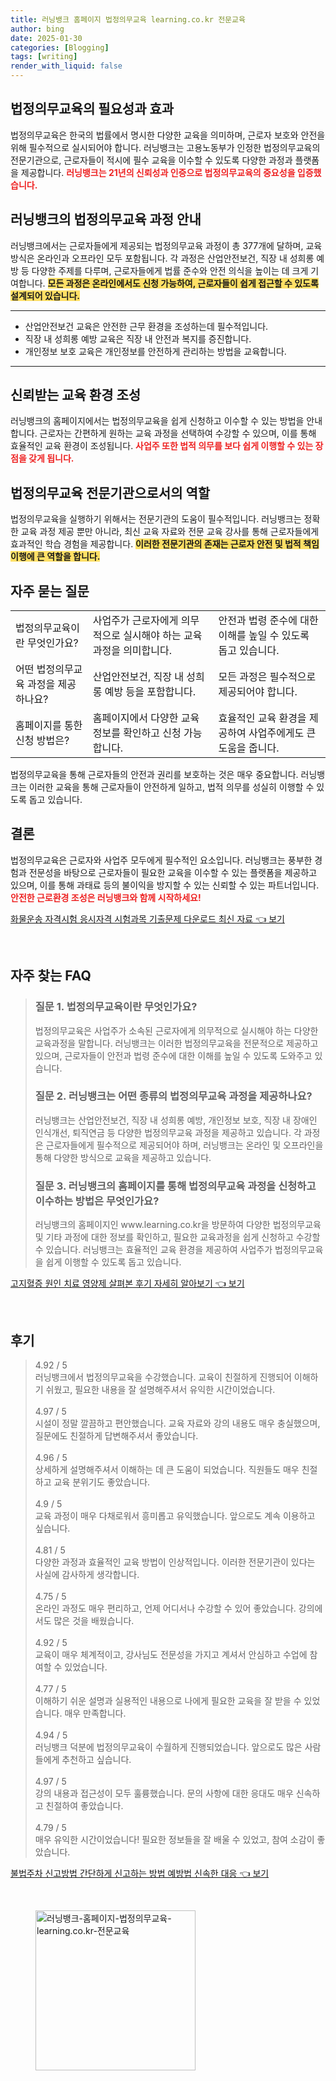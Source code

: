 ```yaml
---
title: 러닝뱅크 홈페이지 법정의무교육 learning.co.kr 전문교육
author: bing
date: 2025-01-30
categories: [Blogging]
tags: [writing]
render_with_liquid: false
---
```



<h2 id="법정의무교육_소개">법정의무교육의 필요성과 효과</h2>

<p>법정의무교육은 한국의 법률에서 명시한 다양한 교육을 의미하며, 근로자 보호와 안전을 위해 필수적으로 실시되어야 합니다. 러닝뱅크는 고용노동부가 인정한 법정의무교육의 전문기관으로, 근로자들이 적시에 필수 교육을 이수할 수 있도록 다양한 과정과 플랫폼을 제공합니다. <b><span style="color: #ee2323;">러닝뱅크는 21년의 신뢰성과 인증으로 법정의무교육의 중요성을 입증했습니다.</span></b></p>

<h2 id="러닝뱅크_과정안내">러닝뱅크의 법정의무교육 과정 안내</h2>

<p>러닝뱅크에서는 근로자들에게 제공되는 법정의무교육 과정이 총 377개에 달하며, 교육 방식은 온라인과 오프라인 모두 포함됩니다. 각 과정은 산업안전보건, 직장 내 성희롱 예방 등 다양한 주제를 다루며, 근로자들에게 법률 준수와 안전 의식을 높이는 데 크게 기여합니다. <b><span style="background-color: #ffe066;">모든 과정은 온라인에서도 신청 가능하여, 근로자들이 쉽게 접근할 수 있도록 설계되어 있습니다.</span></b></p>

<hr />

<ul>
    <li>산업안전보건 교육은 안전한 근무 환경을 조성하는데 필수적입니다.</li>
    <li>직장 내 성희롱 예방 교육은 직장 내 안전과 복지를 증진합니다.</li>
    <li>개인정보 보호 교육은 개인정보를 안전하게 관리하는 방법을 교육합니다.</li>
</ul>

<hr />

<h2 id="신뢰받는_교육환경">신뢰받는 교육 환경 조성</h2>

<p>러닝뱅크의 홈페이지에서는 법정의무교육을 쉽게 신청하고 이수할 수 있는 방법을 안내합니다. 근로자는 간편하게 원하는 교육 과정을 선택하여 수강할 수 있으며, 이를 통해 효율적인 교육 환경이 조성됩니다. <b><span style="color: #ee2323;">사업주 또한 법적 의무를 보다 쉽게 이행할 수 있는 장점을 갖게 됩니다.</span></b></p>

<h2 id="전문기관의_역할">법정의무교육 전문기관으로서의 역할</h2>

<p>법정의무교육을 실행하기 위해서는 전문기관의 도움이 필수적입니다. 러닝뱅크는 정확한 교육 과정 제공 뿐만 아니라, 최신 교육 자료와 전문 교육 강사를 통해 근로자들에게 효과적인 학습 경험을 제공합니다. <b><span style="background-color: #ffe066;">이러한 전문기관의 존재는 근로자 안전 및 법적 책임 이행에 큰 역할을 합니다.</span></b></p>

<h2 id="자주_묻는_질문">자주 묻는 질문</h2>

<table>
    <tr>
        <td>법정의무교육이란 무엇인가요?</td>
        <td>사업주가 근로자에게 의무적으로 실시해야 하는 교육 과정을 의미합니다.</td>
        <td>안전과 법령 준수에 대한 이해를 높일 수 있도록 돕고 있습니다.</td>
    </tr>
    <tr>
        <td>어떤 법정의무교육 과정을 제공하나요?</td>
        <td>산업안전보건, 직장 내 성희롱 예방 등을 포함합니다.</td>
        <td>모든 과정은 필수적으로 제공되어야 합니다.</td>
    </tr>
    <tr>
        <td>홈페이지를 통한 신청 방법은?</td>
        <td>홈페이지에서 다양한 교육 정보를 확인하고 신청 가능합니다.</td>
        <td>효율적인 교육 환경을 제공하여 사업주에게도 큰 도움을 줍니다.</td>
    </tr>
</table>

<p>법정의무교육을 통해 근로자들의 안전과 권리를 보호하는 것은 매우 중요합니다. 러닝뱅크는 이러한 교육을 통해 근로자들이 안전하게 일하고, 법적 의무를 성실히 이행할 수 있도록 돕고 있습니다.</p>

<h2 id="결론">결론</h2>

<p>법정의무교육은 근로자와 사업주 모두에게 필수적인 요소입니다. 러닝뱅크는 풍부한 경험과 전문성을 바탕으로 근로자들이 필요한 교육을 이수할 수 있는 플랫폼을 제공하고 있으며, 이를 통해 과태료 등의 불이익을 방지할 수 있는 신뢰할 수 있는 파트너입니다. <b><span style="color: #ee2323;">안전한 근로환경 조성은 러닝뱅크와 함께 시작하세요!</span></b></p>


<p><a class="click-button" title="화물운송 자격시험 응시자격 시험과목 기출문제 다운로드 최신 자료" href="https://24nara.github.io/posts/%ED%99%94%EB%AC%BC%EC%9A%B4%EC%86%A1-%EC%9E%90%EA%B2%A9%EC%8B%9C%ED%97%98-%EC%9D%91%EC%8B%9C%EC%9E%90%EA%B2%A9-%EC%8B%9C%ED%97%98%EA%B3%BC%EB%AA%A9-%EA%B8%B0%EC%B6%9C%EB%AC%B8%EC%A0%9C-%EB%8B%A4%EC%9A%B4%EB%A1%9C%EB%93%9C-%EC%B5%9C%EC%8B%A0-%EC%9E%90%EB%A3%8C/" rel="dofollow">화물운송 자격시험 응시자격 시험과목 기출문제 다운로드 최신 자료 👈 보기</a></p><br>
<h2 id='자주_찾는_FAQ'>자주 찾는 FAQ</h2>
<div itemscope="" itemtype="https://schema.org/FAQPage"> 
<blockquote> 
<div itemscope="" itemprop="mainEntity" itemtype="https://schema.org/Question"> 
<h3 itemprop="name">질문 1. 법정의무교육이란 무엇인가요?</h3> 
<div itemscope="" itemprop="acceptedAnswer" itemtype="https://schema.org/Answer"> 
<span itemprop="text"> 
<p>법정의무교육은 사업주가 소속된 근로자에게 의무적으로 실시해야 하는 다양한 교육과정을 말합니다. 러닝뱅크는 이러한 법정의무교육을 전문적으로 제공하고 있으며, 근로자들이 안전과 법령 준수에 대한 이해를 높일 수 있도록 도와주고 있습니다.</p> 
</span> 
</div> 
</div> 

<div itemscope="" itemprop="mainEntity" itemtype="https://schema.org/Question"> 
<h3 itemprop="name">질문 2. 러닝뱅크는 어떤 종류의 법정의무교육 과정을 제공하나요?</h3> 
<div itemscope="" itemprop="acceptedAnswer" itemtype="https://schema.org/Answer"> 
<span itemprop="text"> 
<p>러닝뱅크는 산업안전보건, 직장 내 성희롱 예방, 개인정보 보호, 직장 내 장애인 인식개선, 퇴직연금 등 다양한 법정의무교육 과정을 제공하고 있습니다. 각 과정은 근로자들에게 필수적으로 제공되어야 하며, 러닝뱅크는 온라인 및 오프라인을 통해 다양한 방식으로 교육을 제공하고 있습니다.</p> 
</span> 
</div> 
</div> 

<div itemscope="" itemprop="mainEntity" itemtype="https://schema.org/Question"> 
<h3 itemprop="name">질문 3. 러닝뱅크의 홈페이지를 통해 법정의무교육 과정을 신청하고 이수하는 방법은 무엇인가요?</h3> 
<div itemscope="" itemprop="acceptedAnswer" itemtype="https://schema.org/Answer"> 
<span itemprop="text"> 
<p>러닝뱅크의 홈페이지인 www.learning.co.kr을 방문하여 다양한 법정의무교육 및 기타 과정에 대한 정보를 확인하고, 필요한 교육과정을 쉽게 신청하고 수강할 수 있습니다. 러닝뱅크는 효율적인 교육 환경을 제공하여 사업주가 법정의무교육을 쉽게 이행할 수 있도록 돕고 있습니다.</p> 
</span> 
</div> 
</div> 
</blockquote> 
</div>
<p><a class="click-button" title="고지혈증 원인 치료 영양제 살펴본 후기 자세히 알아보기" href="https://24nara.github.io/posts/%EA%B3%A0%EC%A7%80%ED%98%88%EC%A6%9D-%EC%9B%90%EC%9D%B8-%EC%B9%98%EB%A3%8C-%EC%98%81%EC%96%91%EC%A0%9C-%EC%82%B4%ED%8E%B4%EB%B3%B8-%ED%9B%84%EA%B8%B0-%EC%9E%90%EC%84%B8%ED%9E%88-%EC%95%8C%EC%95%84%EB%B3%B4%EA%B8%B0/" rel="dofollow">고지혈증 원인 치료 영양제 살펴본 후기 자세히 알아보기 👈 보기</a></p><br>
<h2 id='후기'>후기</h2>
<div itemscope itemtype="https://schema.org/Product">
  <blockquote>
  <div itemprop="review" itemscope itemtype="https://schema.org/Review">
      <div itemprop="reviewRating" itemscope itemtype="https://schema.org/Rating"> <span itemprop="ratingValue">4.92</span> / <span itemprop="bestRating">5</span> </div>
      <span itemprop="reviewBody">러닝뱅크에서 법정의무교육을 수강했습니다. 교육이 친절하게 진행되어 이해하기 쉬웠고, 필요한 내용을 잘 설명해주셔서 유익한 시간이었습니다.</span>
  </div>
  <br>
  <div itemprop="review" itemscope itemtype="https://schema.org/Review">
      <div itemprop="reviewRating" itemscope itemtype="https://schema.org/Rating"> <span itemprop="ratingValue">4.97</span> / <span itemprop="bestRating">5</span> </div>
      <span itemprop="reviewBody">시설이 정말 깔끔하고 편안했습니다. 교육 자료와 강의 내용도 매우 충실했으며, 질문에도 친절하게 답변해주셔서 좋았습니다.</span>
  </div>
  <br>
  <div itemprop="review" itemscope itemtype="https://schema.org/Review">
      <div itemprop="reviewRating" itemscope itemtype="https://schema.org/Rating"> <span itemprop="ratingValue">4.96</span> / <span itemprop="bestRating">5</span> </div>
      <span itemprop="reviewBody">상세하게 설명해주셔서 이해하는 데 큰 도움이 되었습니다. 직원들도 매우 친절하고 교육 분위기도 좋았습니다.</span>
  </div>
  <br>
  <div itemprop="review" itemscope itemtype="https://schema.org/Review">
      <div itemprop="reviewRating" itemscope itemtype="https://schema.org/Rating"> <span itemprop="ratingValue">4.9</span> / <span itemprop="bestRating">5</span> </div>
      <span itemprop="reviewBody">교육 과정이 매우 다채로워서 흥미롭고 유익했습니다. 앞으로도 계속 이용하고 싶습니다.</span>
  </div>
  <br>
  <div itemprop="review" itemscope itemtype="https://schema.org/Review">
      <div itemprop="reviewRating" itemscope itemtype="https://schema.org/Rating"> <span itemprop="ratingValue">4.81</span> / <span itemprop="bestRating">5</span> </div>
      <span itemprop="reviewBody">다양한 과정과 효율적인 교육 방법이 인상적입니다. 이러한 전문기관이 있다는 사실에 감사하게 생각합니다.</span>
  </div>
  <br>
  <div itemprop="review" itemscope itemtype="https://schema.org/Review">
      <div itemprop="reviewRating" itemscope itemtype="https://schema.org/Rating"> <span itemprop="ratingValue">4.75</span> / <span itemprop="bestRating">5</span> </div>
      <span itemprop="reviewBody">온라인 과정도 매우 편리하고, 언제 어디서나 수강할 수 있어 좋았습니다. 강의에서도 많은 것을 배웠습니다.</span>
  </div>
  <br>
  <div itemprop="review" itemscope itemtype="https://schema.org/Review">
      <div itemprop="reviewRating" itemscope itemtype="https://schema.org/Rating"> <span itemprop="ratingValue">4.92</span> / <span itemprop="bestRating">5</span> </div>
      <span itemprop="reviewBody">교육이 매우 체계적이고, 강사님도 전문성을 가지고 계셔서 안심하고 수업에 참여할 수 있었습니다.</span>
  </div>
  <br>
  <div itemprop="review" itemscope itemtype="https://schema.org/Review">
      <div itemprop="reviewRating" itemscope itemtype="https://schema.org/Rating"> <span itemprop="ratingValue">4.77</span> / <span itemprop="bestRating">5</span> </div>
      <span itemprop="reviewBody">이해하기 쉬운 설명과 실용적인 내용으로 나에게 필요한 교육을 잘 받을 수 있었습니다. 매우 만족합니다.</span>
  </div>
  <br>
  <div itemprop="review" itemscope itemtype="https://schema.org/Review">
      <div itemprop="reviewRating" itemscope itemtype="https://schema.org/Rating"> <span itemprop="ratingValue">4.94</span> / <span itemprop="bestRating">5</span> </div>
      <span itemprop="reviewBody">러닝뱅크 덕분에 법정의무교육이 수월하게 진행되었습니다. 앞으로도 많은 사람들에게 추천하고 싶습니다.</span>
  </div>
  <br>
  <div itemprop="review" itemscope itemtype="https://schema.org/Review">
      <div itemprop="reviewRating" itemscope itemtype="https://schema.org/Rating"> <span itemprop="ratingValue">4.97</span> / <span itemprop="bestRating">5</span> </div>
      <span itemprop="reviewBody">강의 내용과 접근성이 모두 훌륭했습니다. 문의 사항에 대한 응대도 매우 신속하고 친절하여 좋았습니다.</span>
  </div>
  <br>
  <div itemprop="review" itemscope itemtype="https://schema.org/Review">
      <div itemprop="reviewRating" itemscope itemtype="https://schema.org/Rating"> <span itemprop="ratingValue">4.79</span> / <span itemprop="bestRating">5</span> </div>
      <span itemprop="reviewBody">매우 유익한 시간이었습니다! 필요한 정보들을 잘 배울 수 있었고, 참여 소감이 좋았습니다.</span>
  </div>
  </blockquote>
</div>
<p><a class="click-button" title="불법주차 신고방법 간단하게 신고하는 방법 예방법 신속한 대응" href="https://24nara.github.io/posts/%EB%B6%88%EB%B2%95%EC%A3%BC%EC%B0%A8-%EC%8B%A0%EA%B3%A0%EB%B0%A9%EB%B2%95-%EA%B0%84%EB%8B%A8%ED%95%98%EA%B2%8C-%EC%8B%A0%EA%B3%A0%ED%95%98%EB%8A%94-%EB%B0%A9%EB%B2%95-%EC%98%88%EB%B0%A9%EB%B2%95-%EC%8B%A0%EC%86%8D%ED%95%9C-%EB%8C%80%EC%9D%91/" rel="dofollow">불법주차 신고방법 간단하게 신고하는 방법 예방법 신속한 대응 👈 보기</a></p><br>
<figure class="image"><img src="https://24nara.github.io/assets/img/thumbnail/러닝뱅크-홈페이지-법정의무교육-learning.co.kr-전문교육.webp" alt="러닝뱅크-홈페이지-법정의무교육-learning.co.kr-전문교육" width="256" height="256"></figure>